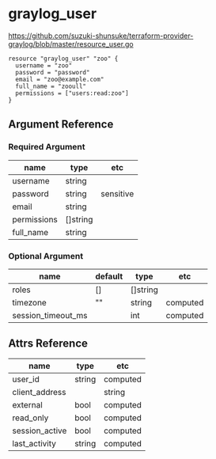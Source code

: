 # graylog_user

https://github.com/suzuki-shunsuke/terraform-provider-graylog/blob/master/resource_user.go

```
resource "graylog_user" "zoo" {
  username = "zoo"
  password = "password"
  email = "zoo@example.com"
  full_name = "zooull"
  permissions = ["users:read:zoo"]
}
```

## Argument Reference

### Required Argument

name | type | etc
--- | --- | ---
username | string |
password | string | sensitive
email | string |
permissions | []string |
full_name | string |

### Optional Argument

name | default | type | etc
--- | --- | --- | ---
roles | [] | []string |
timezone | "" | string | computed
session_timeout_ms | | int | computed

## Attrs Reference

name | type | etc
--- | --- | ---
user_id | string | computed
client_address | | string | computed
external | bool | computed
read_only | bool | computed
session_active | bool | computed
last_activity | string | computed
